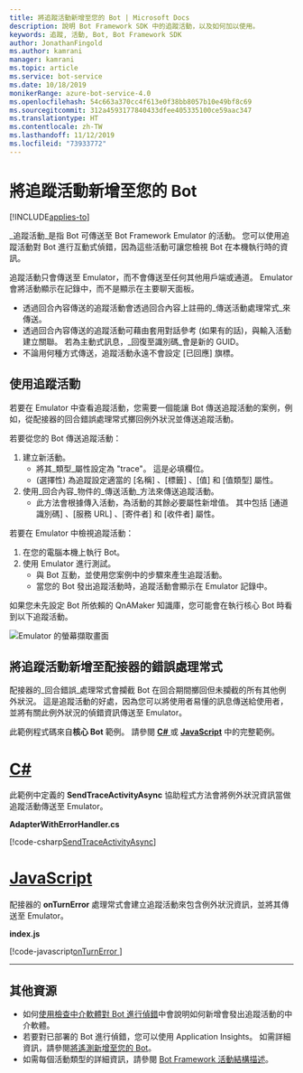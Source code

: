 ```yaml
---
title: 將追蹤活動新增至您的 Bot | Microsoft Docs
description: 說明 Bot Framework SDK 中的追蹤活動，以及如何加以使用。
keywords: 追蹤, 活動, Bot, Bot Framework SDK
author: JonathanFingold
ms.author: kamrani
manager: kamrani
ms.topic: article
ms.service: bot-service
ms.date: 10/18/2019
monikerRange: azure-bot-service-4.0
ms.openlocfilehash: 54c663a370cc4f613e0f38bb8057b10e49bf8c69
ms.sourcegitcommit: 312a4593177840433dfee405335100ce59aac347
ms.translationtype: HT
ms.contentlocale: zh-TW
ms.lasthandoff: 11/12/2019
ms.locfileid: "73933772"
---
```

# <a name="add-trace-activities-to-your-bot"></a>將追蹤活動新增至您的 Bot

[!INCLUDE[applies-to](../includes/applies-to.md)]

<!-- What is it and why use it -->

_追蹤活動_是指 Bot 可傳送至 Bot Framework Emulator 的活動。
您可以使用追蹤活動對 Bot 進行互動式偵錯，因為這些活動可讓您檢視 Bot 在本機執行時的資訊。

<!-- Details -->

追蹤活動只會傳送至 Emulator，而不會傳送至任何其他用戶端或通道。
Emulator 會將活動顯示在記錄中，而不是顯示在主要聊天面板。

- 透過回合內容傳送的追蹤活動會透過回合內容上註冊的_傳送活動處理常式_來傳送。
- 透過回合內容傳送的追蹤活動可藉由套用對話參考 (如果有的話)，與輸入活動建立關聯。
  若為主動式訊息，_回復至識別碼_會是新的 GUID。
- 不論用何種方式傳送，追蹤活動永遠不會設定 [已回應]  旗標。

## <a name="to-use-a-trace-activity"></a>使用追蹤活動

若要在 Emulator 中查看追蹤活動，您需要一個能讓 Bot 傳送追蹤活動的案例，例如，從配接器的回合錯誤處理常式擲回例外狀況並傳送追蹤活動。

若要從您的 Bot 傳送追蹤活動：

1. 建立新活動。
   - 將其_類型_屬性設定為 "trace"。 這是必填欄位。
   - (選擇性) 為追蹤設定適當的 [名稱]  、[標籤]  、[值]  和 [值類型]  屬性。
1. 使用_回合內容_物件的_傳送活動_方法來傳送追蹤活動。
   - 此方法會根據傳入活動，為活動的其餘必要屬性新增值。
     其中包括 [通道識別碼]  、[服務 URL]  、[寄件者]  和 [收件者]  屬性。

若要在 Emulator 中檢視追蹤活動：

1. 在您的電腦本機上執行 Bot。
1. 使用 Emulator 進行測試。
   - 與 Bot 互動，並使用您案例中的步驟來產生追蹤活動。
   - 當您的 Bot 發出追蹤活動時，追蹤活動會顯示在 Emulator 記錄中。

如果您未先設定 Bot 所依賴的 QnAMaker 知識庫，您可能會在執行核心 Bot 時看到以下追蹤活動。

![Emulator 的螢幕擷取畫面](./media/using-trace-activities.png)

## <a name="add-a-trace-activity-to-the-adapters-on-error-handler"></a>將追蹤活動新增至配接器的錯誤處理常式

配接器的_回合錯誤_處理常式會攔截 Bot 在回合期間擲回但未攔截的所有其他例外狀況。
這是追蹤活動的好處，因為您可以將使用者易懂的訊息傳送給使用者，並將有關此例外狀況的偵錯資訊傳送至 Emulator。

此範例程式碼來自**核心 Bot** 範例。 請參閱 [**C#** ](https://aka.ms/cs-core-sample) 或 [**JavaScript**](https://aka.ms/js-core-sample) 中的完整範例。

# <a name="ctabcsharp"></a>[C#](#tab/csharp)

此範例中定義的 **SendTraceActivityAsync** 協助程式方法會將例外狀況資訊當做追蹤活動傳送至 Emulator。

**AdapterWithErrorHandler.cs**

[!code-csharp[SendTraceActivityAsync](~/../BotBuilder-Samples/samples/csharp_dotnetcore/13.core-bot/AdapterWithErrorHandler.cs?range=16-51&highlight=33-34)]

# <a name="javascripttabjavascript"></a>[JavaScript](#tab/javascript)

配接器的 **onTurnError** 處理常式會建立追蹤活動來包含例外狀況資訊，並將其傳送至 Emulator。

**index.js**

[!code-javascript[onTurnError ](~/../BotBuilder-Samples/samples/javascript_nodejs/13.core-bot/index.js?range=35-57&highlight=8-14)]

---

## <a name="additional-resources"></a>其他資源

- 如何[使用檢查中介軟體對 Bot 進行偵錯](../bot-service-debug-inspection-middleware.md)中會說明如何新增會發出追蹤活動的中介軟體。
- 若要對已部署的 Bot 進行偵錯，您可以使用 Application Insights。 如需詳細資訊，請參閱[將遙測新增至您的 Bot](bot-builder-telemetry.md)。
- 如需每個活動類型的詳細資訊，請參閱 [Bot Framework 活動結構描述](https://aka.ms/botSpecs-activitySchema)。
